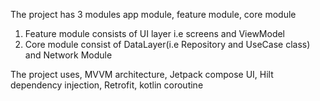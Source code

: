The project has 3 modules app module, feature module, core module

1. Feature module consists of UI layer i.e screens and ViewModel
2. Core module consist of DataLayer(i.e Repository and UseCase class) and Network Module 

The project uses, MVVM architecture, Jetpack compose UI, Hilt dependency injection, Retrofit, kotlin coroutine
